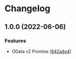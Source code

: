 # Changelog

## 1.0.0 (2022-06-06)


### Features

* OData v2 Promise ([842a4e4](https://github.com/mauriciolauffer/openui5-model-odata-v2-odatamodelpromise/commit/842a4e49ad935423ce5f8531baaeacc51a3133d8))
